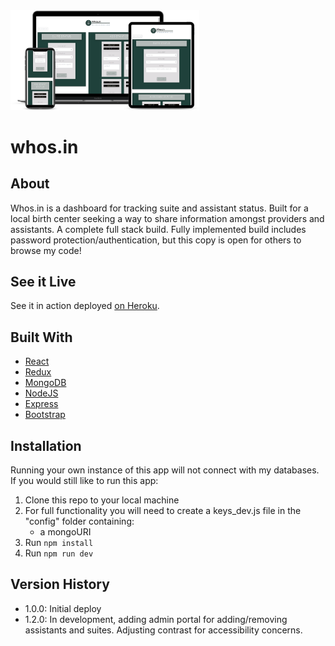 <img src="whosin_mockup.png" width="60%">

# whos.in

## About
Whos.in is a dashboard for tracking suite and assistant status.  Built for a local birth center seeking a way to share information amongst providers and assistants.  A complete full stack build.  Fully implemented build includes password protection/authentication, but this copy is open for others to browse my code!

## See it Live
See it in action deployed [on Heroku](https://fast-river-36177.herokuapp.com/).

## Built With
- [React](http://www.reactjs.org)
- [Redux](https://react-redux.js.org/)
- [MongoDB](https://www.mongodb.com/)
- [NodeJS](http://nodejs.org)
- [Express](http://www.expressjs.com/)
- [Bootstrap](http://www.getbootstrap.com)


## Installation

Running your own instance of this app will not connect with my databases.  If you would still like to run this app:

1. Clone this repo to your local machine
2. For full functionality you will need to create a keys_dev.js file in the "config" folder containing: 
    - a mongoURI
3. Run <code>npm install</code>
4. Run <code>npm run dev</code>

## Version History
- 1.0.0: Initial deploy
- 1.2.0: In development, adding admin portal for adding/removing assistants and suites.  Adjusting contrast for accessibility concerns.
